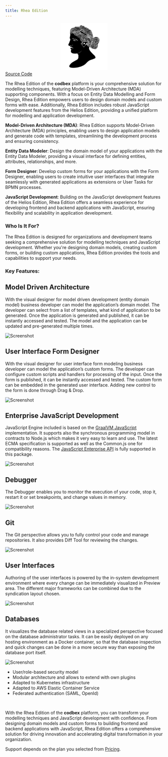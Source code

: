 ```yaml
---
title: Rhea Edition
---
```


<div style="text-align: center;">
   <img src="/images/products/Rhea.svg" style="width: 30%; !important;"/>
</div>

<div class="product-tag"><a href="https://github.com/codbex/codbex-rhea" target="_blank" class="product-link">Source Code</a></div>

The Rhea Edition of the <b>codbex</b> platform is your comprehensive solution for modelling techniques, featuring Model-Driven Architecture (MDA) supporting components. With a focus on Entity Data Modelling and Form Design, Rhea Edition empowers users to design domain models and custom forms with ease. Additionally, Rhea Edition includes robust JavaScript development features from the Helios Edition, providing a unified platform for modelling and application development.

**Model-Driven Architecture (MDA)**:
   Rhea Edition supports Model-Driven Architecture (MDA) principles, enabling users to design application models and generate code with templates, streamlining the development process and ensuring consistency.

**Entity Data Modeler**:
   Design the domain model of your applications with the Entity Data Modeler, providing a visual interface for defining entities, attributes, relationships, and more.

**Form Designer**:
   Develop custom forms for your applications with the Form Designer, enabling users to create intuitive user interfaces that integrate seamlessly with generated applications as extensions or User Tasks for BPMN processes.

**JavaScript Development**:
   Building on the JavaScript development features of the Helios Edition, Rhea Edition offers a seamless experience for developing frontend and backend applications with JavaScript, ensuring flexibility and scalability in application development.

### Who Is It For?

The Rhea Edition is designed for organizations and development teams seeking a comprehensive solution for modelling techniques and JavaScript development. Whether you're designing domain models, creating custom forms, or building custom applications, Rhea Edition provides the tools and capabilities to support your needs.

### Key Features:

<section>
    <div class="container flex">
        <div class="text">
            <h2>Model Driven Architecture</h2>
            <p>With the visual designer for model driven development (entity domain model)
					business developer can model the application’s domain model.
					The developer can select from a list of templates, what kind of application to be generated.
					Once the application is generated and published, it can be instantly accessed and tested.
					The model and the application can be updated and pre-generated multiple times.</p>
        </div>
        <div class="image">
            <img src="{{ site.baseurl }}/images/ide-mda.png" alt="Screenshot" class="screenshot editable" />
        </div>
    </div>
</section>
<section>
    <div class="container flex">
        <div class="text">
            <h2>User Interface Form Designer</h2>
            <p>With the visual designer for user interface form modeling
					business developer can model the application’s custom forms.
					The developer can configure custom scripts and handlers for processing of the input.
					Once the form is published, it can be instantly accessed and tested.
					The custom form can be embedded in the generated user interface.
					Adding new control to the form is done through Drag & Drop.</p>
        </div>
        <div class="image">
            <img src="{{ site.baseurl }}/images/ide-form.png" alt="Screenshot" class="screenshot editable" />
        </div>
    </div>
</section>

<section>
    <div class="container flex">
        <div class="text">
            <h2>Enterprise JavaScript Development</h2>
            <p>JavaScript Engine included is based on the <a href="https://www.graalvm.org/latest/reference-manual/js/" target="_blank">GraalVM JavaScript</a> 
            implementation. It supports also the synchronous programming model in contracts to 
            Node.js which makes it very easy to learn and use. The latest ECMA specification 
            is supported as well as the Common.js one for compatibility reasons. 
            The <a href="/documentation/platform/sdk/" target="_blank">JavaScript Enterprise API</a> is fully supported in this package.</p>
        </div>
        <div class="image">
            <img src="{{ site.baseurl }}/images/features/js-editor.png" alt="Screenshot" class="screenshot editable" />
        </div>
    </div>
</section>

<section>
    <div class="container flex">
        <div class="text">
            <h2>Debugger</h2>
            <p>The Debugger enables you to monitor the execution of your code, stop it, 
            restart it or set breakpoints, and change values in memory.</p>
        </div>
        <div class="image">
            <img src="{{ site.baseurl }}/images/features/debugger-perspective.png" alt="Screenshot" class="screenshot editable" />
        </div>
    </div>
</section>

<section>
    <div class="container flex">
        <div class="text">
            <h2>Git</h2>
            <p>The Git perspective allows you to fully control your code and manage repositories.
            It also provides Diff Tool for reviewing the changes.</p>
        </div>
        <div class="image">
            <img src="{{ site.baseurl }}/images/features/git-perspective.png" alt="Screenshot" class="screenshot editable" />
        </div>
    </div>
</section>

<section>
    <div class="container flex">
        <div class="text">
            <h2>User Interfaces</h2>
            <p>Authoring of the user interfaces is powered by the in-system development environment 
            where every change can be immediately visualized in Preview area. 
            The different major frameworks can be combined due to the syndication layout chosen.</p>
        </div>
        <div class="image">
            <img src="{{ site.baseurl }}/images/features/ui-widgets.png" alt="Screenshot" class="screenshot editable" />
        </div>
    </div>
</section>

<section>
    <div class="container flex">
        <div class="text">
            <h2>Databases</h2>
            <p>It visualizes the database related views in a specialized perspective focused on the database 
            administrator tasks. It can be easily deployed on any hosting environment as a Docker container, 
            so that the database inspection and quick changes can be done in a more secure way than exposing 
            the database port itself.</p>
        </div>
        <div class="image">
            <img src="{{ site.baseurl }}/images/features/database-perspective.png" alt="Screenshot" class="screenshot editable" />
        </div>
    </div>
</section>

* User/role-based security model
* Modular architecture and allows to extend with own plugins
* Adapted to Kubernetes infrastructure
* Adapted to AWS Elastic Container Service
* Federated authentication (SAML, OpenId)

<br>

With the Rhea Edition of the <b>codbex</b> platform, you can transform your modelling techniques and JavaScript development with confidence. From designing domain models and custom forms to building frontend and backend applications with JavaScript, Rhea Edition offers a comprehensive solution for driving innovation and accelerating digital transformation in your organization.

Support depends on the plan you selected from <a href="https://www.codbex.com/pricing/">Pricing</a>.

